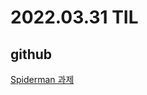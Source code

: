 # 2022.03.31 TIL
## github
[Spiderman 과제](https://github.com/ijs1103/git-flow-practice/commits/main)
 
